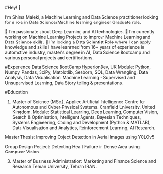 #Hey! 👋

I’m Shima Maleki, a Machine Learning and Data Science practitioner looking for a role in Data Science/Machine learning engineer Graduate role.

💞️ I’m passionate about Deep Learning and AI technologies.
🌱 I’m currently working on Machine Learning Projects to improvr Machine Learning and Data Science skills.
👀 I’m looking a Data Scientist Role where I can apply knowledge and skills I have leanrned from 16+ years of experience in automotive industry, master's degree in AI, Data Science Bootcamp and various personal projects and certifications.

#Experience
Data Science BootCamp
  HyperionDev, UK
Module: Python, Numpy, Pandas, SciPy, Matplotlib, Seaborn, SQL, Data Wrangling, Data Analysis, Data Visualisation, Machine Learning - Supervised and Unsupervised Learning, Data Story telling & presentations.

#Education
1. Master of Science (MSc.), Applied Artificial Intelligence
  Centre for Autonomous and Cyber-Physical Systems, Cranfield University, United Kingdom.
Module: Statistical Learning, Deep Learning, Computer Vision, Search & Optimisation, Intelligent Agents, Bayesian Techniques, Systems Engineering, Coding and Development (Python & MATLAB), Data Visualisation and Analytics, Reinforcement Learning, AI Research.

Master Thesis: Improving Object Detection in Aerial Images using YOLOv5

Group Design Peoject: Detecting Heart Failure in Dense Area  using Computer Vision 

3. Master of Business Administration: Marketing and Finance
  Science and Research Tehran University, Tehran IRAN.

